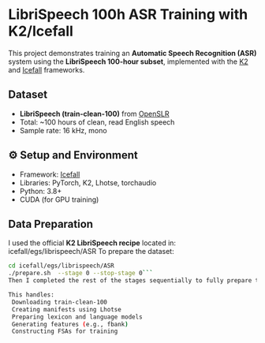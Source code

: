 #  LibriSpeech 100h ASR Training with K2/Icefall
This project demonstrates training an **Automatic Speech Recognition (ASR)** system using the **LibriSpeech 100-hour subset**, implemented with the [K2](https://github.com/k2-fsa/k2) and [Icefall](https://github.com/k2-fsa/icefall) frameworks.

##  Dataset

- **LibriSpeech (train-clean-100)** from [OpenSLR](http://www.openslr.org/12/)
- Total: ~100 hours of clean, read English speech
- Sample rate: 16 kHz, mono

## ⚙ Setup and Environment

- Framework: [Icefall](https://github.com/k2-fsa/icefall)
- Libraries: PyTorch, K2, Lhotse, torchaudio
- Python: 3.8+
- CUDA (for GPU training)

##  Data Preparation

I used the official **K2 LibriSpeech recipe** located in:
icefall/egs/librispeech/ASR
To prepare the dataset:


```bash
cd icefall/egs/librispeech/ASR
./prepare.sh  --stage 0 --stop-stage 0```
Then I completed the rest of the stages sequentially to fully prepare the data.

This handles:
 Downloading train-clean-100
 Creating manifests using Lhotse
 Preparing lexicon and language models
 Generating features (e.g., fbank)
 Constructing FSAs for training
